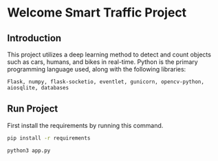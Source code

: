 # Welcome Smart Traffic Project

## Introduction

This project utilizes a deep learning method to detect and count objects such as cars, humans, and bikes in real-time. Python is the primary programming language used, along with the following libraries: 

```
Flask, numpy, flask-socketio, eventlet, gunicorn, opencv-python, aiosqlite, databases
```

## Run Project

First install the requirements by running this command.
```bash
pip install -r requirements
```
```bash 
python3 app.py
```